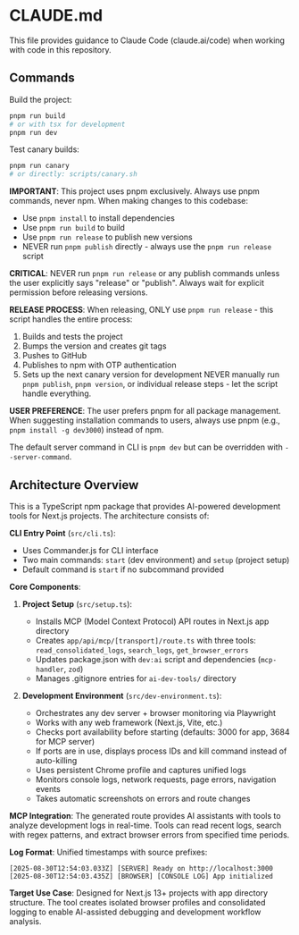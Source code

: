 # CLAUDE.md

This file provides guidance to Claude Code (claude.ai/code) when working with code in this repository.

## Commands

Build the project:
```bash
pnpm run build
# or with tsx for development
pnpm run dev
```

Test canary builds:
```bash
pnpm run canary
# or directly: scripts/canary.sh
```

**IMPORTANT**: This project uses pnpm exclusively. Always use pnpm commands, never npm. When making changes to this codebase:
- Use `pnpm install` to install dependencies
- Use `pnpm run build` to build 
- Use `pnpm run release` to publish new versions
- NEVER run `pnpm publish` directly - always use the `pnpm run release` script

**CRITICAL**: NEVER run `pnpm run release` or any publish commands unless the user explicitly says "release" or "publish". Always wait for explicit permission before releasing versions.

**RELEASE PROCESS**: When releasing, ONLY use `pnpm run release` - this script handles the entire process:
1. Builds and tests the project
2. Bumps the version and creates git tags
3. Pushes to GitHub
4. Publishes to npm with OTP authentication
5. Sets up the next canary version for development
NEVER manually run `pnpm publish`, `pnpm version`, or individual release steps - let the script handle everything.

**USER PREFERENCE**: The user prefers pnpm for all package management. When suggesting installation commands to users, always use pnpm (e.g., `pnpm install -g dev3000`) instead of npm.

The default server command in CLI is `pnpm dev` but can be overridden with `--server-command`.

## Architecture Overview

This is a TypeScript npm package that provides AI-powered development tools for Next.js projects. The architecture consists of:

**CLI Entry Point** (`src/cli.ts`):
- Uses Commander.js for CLI interface
- Two main commands: `start` (dev environment) and `setup` (project setup)
- Default command is `start` if no subcommand provided

**Core Components**:

1. **Project Setup** (`src/setup.ts`):
   - Installs MCP (Model Context Protocol) API routes in Next.js app directory
   - Creates `app/api/mcp/[transport]/route.ts` with three tools: `read_consolidated_logs`, `search_logs`, `get_browser_errors`
   - Updates package.json with `dev:ai` script and dependencies (`mcp-handler`, `zod`)
   - Manages .gitignore entries for `ai-dev-tools/` directory

2. **Development Environment** (`src/dev-environment.ts`):
   - Orchestrates any dev server + browser monitoring via Playwright
   - Works with any web framework (Next.js, Vite, etc.)
   - Checks port availability before starting (defaults: 3000 for app, 3684 for MCP server)
   - If ports are in use, displays process IDs and kill command instead of auto-killing
   - Uses persistent Chrome profile and captures unified logs
   - Monitors console logs, network requests, page errors, navigation events
   - Takes automatic screenshots on errors and route changes

**MCP Integration**: The generated route provides AI assistants with tools to analyze development logs in real-time. Tools can read recent logs, search with regex patterns, and extract browser errors from specified time periods.

**Log Format**: Unified timestamps with source prefixes:
```
[2025-08-30T12:54:03.033Z] [SERVER] Ready on http://localhost:3000
[2025-08-30T12:54:03.435Z] [BROWSER] [CONSOLE LOG] App initialized
```

**Target Use Case**: Designed for Next.js 13+ projects with app directory structure. The tool creates isolated browser profiles and consolidated logging to enable AI-assisted debugging and development workflow analysis.